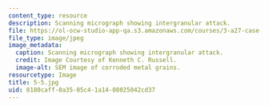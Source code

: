 ```yaml
---
content_type: resource
description: Scanning micrograph showing intergranular attack.
file: https://ol-ocw-studio-app-qa.s3.amazonaws.com/courses/3-a27-case-studies-in-forensic-metallurgy-fall-2007/8180caff0a3505c41a1408025042cd37_5-5.jpg
file_type: image/jpeg
image_metadata:
  caption: Scanning micrograph showing intergranular attack.
  credit: Image Courtesy of Kenneth C. Russell.
  image-alt: SEM image of corroded metal grains.
resourcetype: Image
title: 5-5.jpg
uid: 8180caff-0a35-05c4-1a14-08025042cd37
---
```

